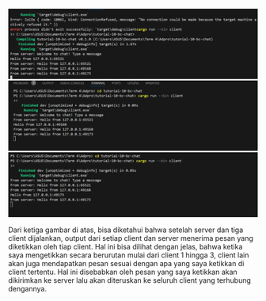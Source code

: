 ![alt text](client-1.png)
![alt text](client-2.png)
![alt text](client-3.png)

Dari ketiga gambar di atas, bisa diketahui bahwa setelah server dan tiga client dijalankan, output dari setiap client dan server menerima pesan yang diketikkan oleh tiap client. Hal ini bisa dilihat dengan jelas, bahwa ketika saya mengetikkan secara berurutan mulai dari client 1 hingga 3, client lain akan juga mendapatkan pesan sesuai dengan apa yang saya ketikkan di client tertentu. Hal ini disebabkan oleh pesan yang saya ketikkan akan dikirimkan ke server lalu akan diteruskan ke seluruh client yang terhubung dengannya.
